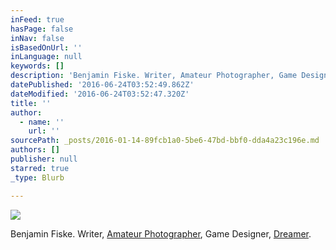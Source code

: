 ```yaml
---
inFeed: true
hasPage: false
inNav: false
isBasedOnUrl: ''
inLanguage: null
keywords: []
description: 'Benjamin Fiske. Writer, Amateur Photographer, Game Designer, Dreamer.'
datePublished: '2016-06-24T03:52:49.862Z'
dateModified: '2016-06-24T03:52:47.320Z'
title: ''
author:
  - name: ''
    url: ''
sourcePath: _posts/2016-01-14-89fcb1a0-5be6-47bd-bbf0-dda4a23c196e.md
authors: []
publisher: null
starred: true
_type: Blurb

---
```

![](https://the-grid-user-content.s3-us-west-2.amazonaws.com/8d1b268c-c7e5-49d2-93cc-3503741e270e.jpg)

Benjamin Fiske. Writer, [Amateur Photographer][0], Game Designer, [Dreamer][1].

[0]: http://photography.benjaminblue.me/
[1]: http://blog.benjaminblue.me/